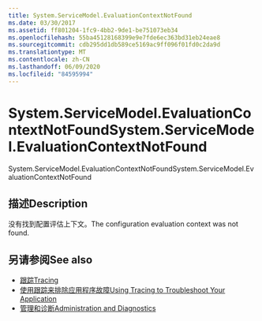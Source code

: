 ```yaml
---
title: System.ServiceModel.EvaluationContextNotFound
ms.date: 03/30/2017
ms.assetid: ff801204-1fc9-4bb2-9de1-be751073eb34
ms.openlocfilehash: 55ba45128168399e9e7fde6ec363bd31eb24eae8
ms.sourcegitcommit: cdb295dd1db589ce5169ac9ff096f01fd0c2da9d
ms.translationtype: MT
ms.contentlocale: zh-CN
ms.lasthandoff: 06/09/2020
ms.locfileid: "84595994"
---
```

# <a name="systemservicemodelevaluationcontextnotfound"></a><span data-ttu-id="90dcd-102">System.ServiceModel.EvaluationContextNotFound</span><span class="sxs-lookup"><span data-stu-id="90dcd-102">System.ServiceModel.EvaluationContextNotFound</span></span>
<span data-ttu-id="90dcd-103">System.ServiceModel.EvaluationContextNotFound</span><span class="sxs-lookup"><span data-stu-id="90dcd-103">System.ServiceModel.EvaluationContextNotFound</span></span>  
  
## <a name="description"></a><span data-ttu-id="90dcd-104">描述</span><span class="sxs-lookup"><span data-stu-id="90dcd-104">Description</span></span>  
 <span data-ttu-id="90dcd-105">没有找到配置评估上下文。</span><span class="sxs-lookup"><span data-stu-id="90dcd-105">The configuration evaluation context was not found.</span></span>  
  
## <a name="see-also"></a><span data-ttu-id="90dcd-106">另请参阅</span><span class="sxs-lookup"><span data-stu-id="90dcd-106">See also</span></span>

- [<span data-ttu-id="90dcd-107">跟踪</span><span class="sxs-lookup"><span data-stu-id="90dcd-107">Tracing</span></span>](index.md)
- [<span data-ttu-id="90dcd-108">使用跟踪来排除应用程序故障</span><span class="sxs-lookup"><span data-stu-id="90dcd-108">Using Tracing to Troubleshoot Your Application</span></span>](using-tracing-to-troubleshoot-your-application.md)
- [<span data-ttu-id="90dcd-109">管理和诊断</span><span class="sxs-lookup"><span data-stu-id="90dcd-109">Administration and Diagnostics</span></span>](../index.md)
